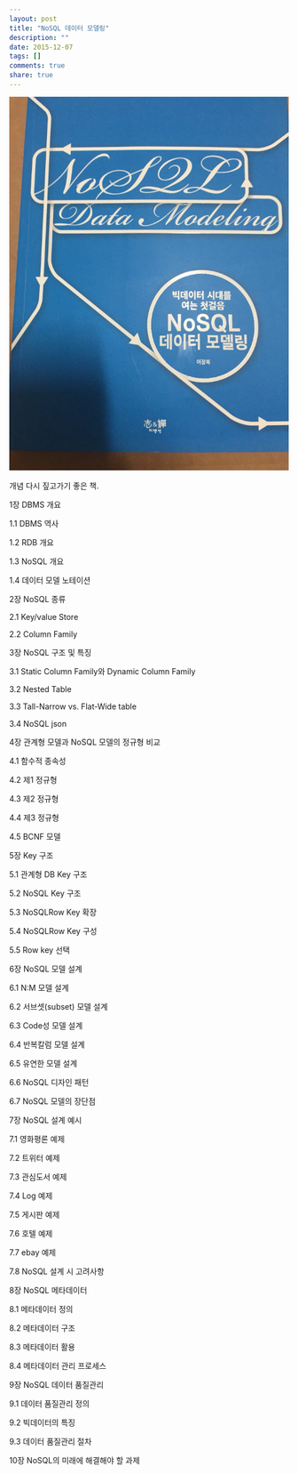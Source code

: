 ```yaml
---
layout: post
title: "NoSQL 데이터 모델링"
description: ""
date: 2015-12-07
tags: []
comments: true
share: true
---
```


  

  

![](/assets/images/posts/401/2708EE37566BAE9D16F00A.JPEG)

  

  

  

개념 다시 짚고가기 좋은 책.

  

  

  

  

1장 DBMS 개요

1.1 DBMS 역사

1.2 RDB 개요

1.3 NoSQL 개요

1.4 데이터 모델 노테이션

  

2장 NoSQL 종류

2.1 Key/value Store

2.2 Column Family

  

3장 NoSQL 구조 및 특징

3.1 Static Column Family와 Dynamic Column Family

3.2 Nested Table

3.3 Tall-Narrow vs. Flat-Wide table

3.4 NoSQL json

  

4장 관계형 모델과 NoSQL 모델의 정규형 비교

4.1 함수적 종속성

4.2 제1 정규형

4.3 제2 정규형

4.4 제3 정규형

4.5 BCNF 모델

  

5장 Key 구조

5.1 관계형 DB Key 구조

5.2 NoSQL Key 구조

5.3 NoSQLRow Key 확장

5.4 NoSQLRow Key 구성

5.5 Row key 선택

  

6장 NoSQL 모델 설계

6.1 N:M 모델 설계

6.2 서브셋(subset) 모델 설계

6.3 Code성 모델 설계

6.4 반복칼럼 모델 설계

6.5 유연한 모델 설계

6.6 NoSQL 디자인 패턴

6.7 NoSQL 모델의 장단점

  

7장 NoSQL 설계 예시

7.1 영화평론 예제

7.2 트위터 예제

7.3 관심도서 예제

7.4 Log 예제

7.5 게시판 예제

7.6 호텔 예제

7.7 ebay 예제

7.8 NoSQL 설계 시 고려사항

  

8장 NoSQL 메타데이터

8.1 메타데이터 정의

8.2 메타데이터 구조

8.3 메타데이터 활용

8.4 메타데이터 관리 프로세스

  

9장 NoSQL 데이터 품질관리

9.1 데이터 품질관리 정의

9.2 빅데이터의 특징

9.3 데이터 품질관리 절차

  

10장 NoSQL의 미래에 해결해야 할 과제  

